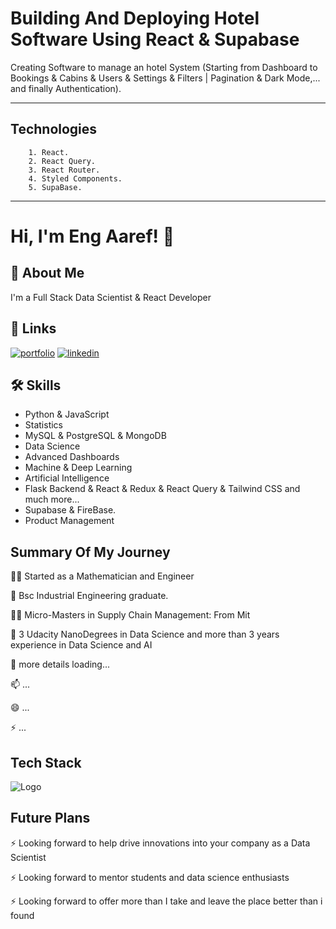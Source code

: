 
# **Building And Deploying Hotel Software Using React & Supabase**

Creating Software to manage an hotel System (Starting from Dashboard to Bookings & Cabins & Users & Settings & Filters | Pagination & Dark Mode,... and finally Authentication).

---------------------------

## Technologies

        1. React.
        2. React Query.
        3. React Router.
        4. Styled Components.
        5. SupaBase.


-------------------------------------------------------



# Hi, I'm Eng Aaref! 👋


## 🚀 About Me
I'm a Full Stack Data Scientist & React Developer



## 🔗 Links
[![portfolio](https://img.shields.io/badge/my_portfolio-000?style=for-the-badge&logo=ko-fi&logoColor=white)](https://www.fiverr.com/ashrafaaref?public_mode=true/)
[![linkedin](https://img.shields.io/badge/linkedin-0A66C2?style=for-the-badge&logo=linkedin&logoColor=white)](https://www.linkedin.com/in/ashraf-aaref-357b54206)


## 🛠 Skills
- Python & JavaScript 
- Statistics 
- MySQL & PostgreSQL & MongoDB 
- Data Science
- Advanced Dashboards
- Machine & Deep Learning
- Artificial Intelligence
- Flask Backend & React & Redux & React Query & Tailwind CSS and much more...
- Supabase & FireBase.
- Product Management


## Summary Of My Journey 
👩‍💻 Started as a Mathematician and Engineer

🧠 Bsc Industrial Engineering graduate.

👯‍♀️ Micro-Masters in Supply Chain Management: From Mit

🤔 3 Udacity NanoDegrees in Data Science and more than 3 years experience in Data Science and AI

💬 more details loading...

📫 ...

😄 ...

⚡️ ...



## Tech Stack





![Logo](https://businesstoys.in/assets/programs/full-stack-data-science-professional-program/tools.png)



## Future Plans 
⚡️ Looking forward to help drive innovations into your company as a Data Scientist

⚡️ Looking forward to mentor students and data science enthusiasts

⚡️ Looking forward to offer more than I take and leave the place better than i found





